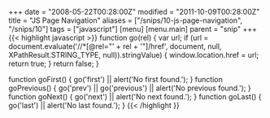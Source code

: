 +++
date = "2008-05-22T00:28:00Z"
modified = "2011-10-09T00:28:00Z"
title = "JS Page Navigation"
aliases = ["/snips/10-js-page-navigation", "/snips/10"]
tags = ["javascript"]
[menu]
  [menu.main]
    parent = "snip"
+++
{{< highlight javascript >}}
function go(rel) {
    var url;
    if (url = document.evaluate('//*[@rel="' + rel + '"]/href', document, null, XPathResult.STRING_TYPE, null)).stringValue) {
        window.location.href = url;
        return true;
    }
    return false;
}

function goFirst() {
    go('first') || alert('No first found.');
}
function goPrevious() {
    go('prev') || go('previous') || alert('No previous found.');
}
function goNext() {
    go('next') || alert('No next found.');
}
function goLast() {
    go('last') || alert('No last found.');
}
{{< /highlight }}
